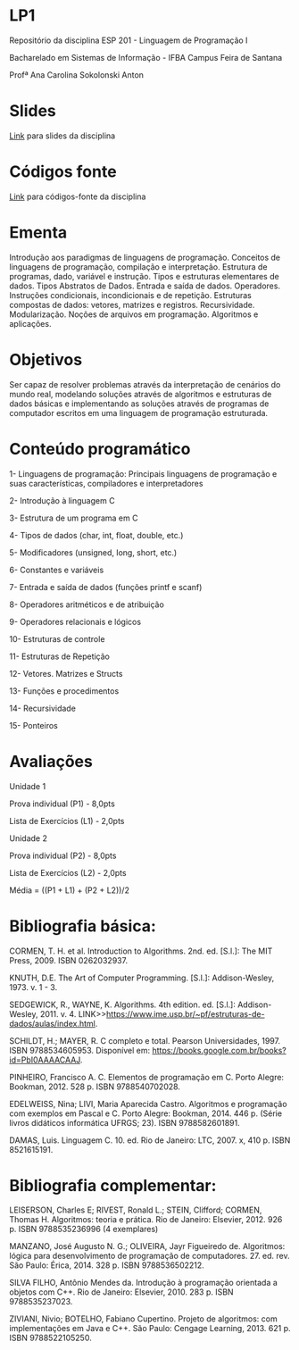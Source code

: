 # LP1
Repositório da disciplina ESP 201 - Linguagem de Programação I

Bacharelado em Sistemas de Informação - IFBA Campus Feira de Santana

Profª Ana Carolina Sokolonski Anton

# Slides
[Link](https://github.com/carolsoko/SlidesLP1) para slides da disciplina

# Códigos fonte

[Link](https://github.com/carolsoko/CodigosFonteLP1) para códigos-fonte da disciplina

# Ementa

Introdução aos paradigmas de linguagens de programação. Conceitos de linguagens de programação, compilação e interpretação. Estrutura de programas, dado, variável e instrução. Tipos e estruturas elementares de dados. Tipos Abstratos de Dados. Entrada e saída de dados. Operadores. Instruções condicionais, incondicionais e de repetição. Estruturas compostas de dados: vetores, matrizes e registros. Recursividade. Modularização. Noções de arquivos em programação. Algoritmos e aplicações.

# Objetivos

Ser capaz de resolver problemas através da interpretação de cenários do mundo real, modelando soluções através de algoritmos e estruturas de dados básicas e implementando as soluções através de programas de computador escritos em uma linguagem de programação estruturada.

# Conteúdo programático

1- Linguagens de programação: Principais linguagens de programação e suas características, compiladores e interpretadores

2- Introdução à linguagem C

3- Estrutura de um programa em C

4- Tipos de dados (char, int, float, double, etc.)

5- Modificadores (unsigned, long, short, etc.)

6- Constantes e variáveis

7- Entrada e saída de dados (funções printf e scanf)

8- Operadores aritméticos e de atribuição

9- Operadores relacionais e lógicos

10- Estruturas de controle

11- Estruturas de Repetição

12- Vetores. Matrizes e Structs

13- Funções e procedimentos

14- Recursividade

15- Ponteiros
 

# Avaliações

Unidade 1

Prova individual (P1) - 8,0pts

Lista de Exercícios (L1) - 2,0pts


Unidade 2

Prova individual (P2) - 8,0pts

Lista de Exercícios (L2) - 2,0pts


 Média = ((P1 + L1) + (P2 + L2))/2



# Bibliografia básica: 

CORMEN, T. H. et al. Introduction to Algorithms. 2nd. ed. [S.l.]: The MIT Press, 2009. ISBN 0262032937.

KNUTH, D.E. The Art of Computer Programming. [S.l.]: Addison-Wesley, 1973. v. 1 - 3.

SEDGEWICK, R., WAYNE, K. Algorithms. 4th edition. ed. [S.l.]: Addison-Wesley, 2011. v. 4. LINK>>https://www.ime.usp.br/~pf/estruturas-de-dados/aulas/index.html.

SCHILDT, H.; MAYER, R. C completo e total. Pearson Universidades, 1997. ISBN 9788534605953. Disponível em: <https://books.google.com.br/books?id=PbI0AAAACAAJ>.

 
PINHEIRO, Francisco A. C. Elementos de programação em C. Porto Alegre: Bookman, 2012. 528 p. ISBN 9788540702028.


EDELWEISS, Nina; LIVI, Maria Aparecida Castro. Algoritmos e programação com exemplos em Pascal e C. Porto Alegre: Bookman, 2014. 446 p. (Série livros didáticos informática UFRGS; 23). ISBN 9788582601891.


DAMAS, Luis. Linguagem C. 10. ed. Rio de Janeiro: LTC, 2007. x, 410 p. ISBN 8521615191.

 

# Bibliografia complementar: 

LEISERSON, Charles E; RIVEST, Ronald L.; STEIN, Clifford; CORMEN, Thomas H. Algoritmos: teoria e prática. Rio de Janeiro: Elsevier, 2012. 926 p. ISBN 9788535236996 (4 exemplares)


MANZANO, José Augusto N. G.; OLIVEIRA, Jayr Figueiredo de. Algoritmos: lógica para desenvolvimento de programação de computadores. 27. ed. rev. São Paulo: Érica, 2014. 328 p. ISBN 9788536502212.


SILVA FILHO, Antônio Mendes da. Introdução à programação orientada a objetos com C++. Rio de Janeiro: Elsevier, 2010. 283 p. ISBN 9788535237023.


ZIVIANI, Nivio; BOTELHO, Fabiano Cupertino. Projeto de algoritmos: com implementações em Java e C++. São Paulo: Cengage Learning, 2013. 621 p. ISBN 9788522105250.

 
